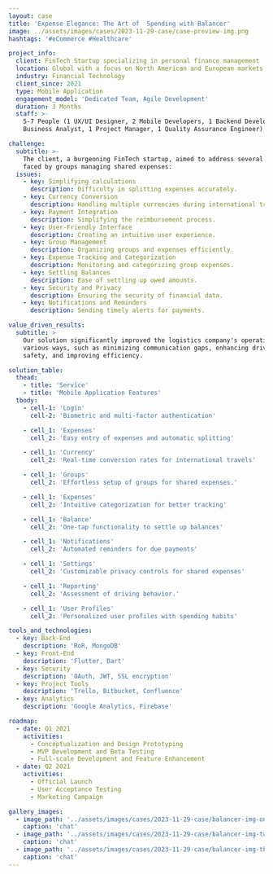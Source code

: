 ```yaml
---
layout: case
title: 'Expense Elegance: The Art of  Spending with Balancer'
image: ../assets/images/cases/2023-11-29-case/case-preview-img.png
hashtags: '#eCommerce #Healthcare'

project_info:
  client: FinTech Startup specializing in personal finance management
  location: Global with a focus on North American and European markets
  industry: Financial Technology
  client_since: 2021
  type: Mobile Application
  engagement_model: 'Dedicated Team, Agile Development'
  duration: 3 Months
  staff: >-
    5-7 People (1 UX/UI Designer, 2 Mobile Developers, 1 Backend Developer, 1
    Business Analyst, 1 Project Manager, 1 Quality Assurance Engineer)

challenge:
  subtitle: >-
    The client, a burgeoning FinTech startup, aimed to address several issues
    faced by groups managing shared expenses:
  issues:
    - key: Simplifying calculations
      description: Difficulty in splitting expenses accurately.
    - key: Currency Conversion
      description: Handling multiple currencies during international travel.
    - key: Payment Integration
      description: Simplifying the reimbursement process.
    - key: User-Friendly Interface
      description: Creating an intuitive user experience.
    - key: Group Management
      description: Organizing groups and expenses efficiently.
    - key: Expense Tracking and Categorization
      description: Monitoring and categorizing group expenses.
    - key: Settling Balances
      description: Ease of settling up owed amounts.
    - key: Security and Privacy
      description: Ensuring the security of financial data.
    - key: Notifications and Reminders
      description: Sending timely alerts for payments.

value_driven_results:
  subtitle: >
    Our solution significantly improved the logistics company's operations in
    various ways, such as minimizing communication gaps, enhancing driver
    safety, and improving efficiency.

solution_table:
  thead:
    - title: 'Service'
    - title: 'Mobile Application Features'
  tbody:
    - cell-1: 'Login'
      cell-2: 'Biometric and multi-factor authentication'

    - cell_1: 'Expenses'
      cell_2: 'Easy entry of expenses and automatic splitting'

    - cell_1: 'Currency'
      cell_2: 'Real-time conversion rates for international travels'

    - cell_1: 'Groups'
      cell_2: 'Effortless setup of groups for shared expenses.'

    - cell_1: 'Expenses'
      cell_2: 'Intuitive categorization for better tracking'

    - cell_1: 'Balance'
      cell_2: 'One-tap functionality to settle up balances'

    - cell_1: 'Notifications'
      cell_2: 'Automated reminders for due payments'

    - cell_1: 'Settings'
      cell_2: 'Customizable privacy controls for shared expenses'

    - cell_1: 'Reporting'
      cell_2: 'Assessment of driving behavior.'

    - cell_1: 'User Profiles'
      cell_2: 'Personalized user profiles with spending habits'

tools_and_technologies:
  - key: Back-End
    description: 'RoR, MongoDB'
  - key: Front-End
    description: 'Flutter, Dart'
  - key: Security
    description: 'OAuth, JWT, SSL encryption'
  - key: Project Tools
    description: 'Trello, Bitbucket, Confluence'
  - key: Analytics
    description: 'Google Analytics, Firebase'

roadmap:
  - date: Q1 2021
    activities:
      - Conceptualization and Design Prototyping
      - MVP Development and Beta Testing
      - Full-scale Development and Feature Enhancement
  - date: Q2 2021
    activities:
      - Official Launch
      - User Acceptance Testing
      - Marketing Campaign

gallery_images:
  - image_path: '../assets/images/cases/2023-11-29-case/balancer-img-one.png'
    caption: 'chat'
  - image_path: '../assets/images/cases/2023-11-29-case/balancer-img-two.png'
    caption: 'chat'
  - image_path: '../assets/images/cases/2023-11-29-case/balancer-img-three.png'
    caption: 'chat'
---
```

